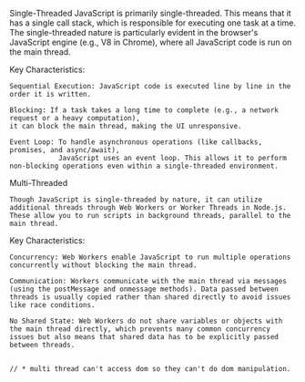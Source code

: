 

Single-Threaded
    JavaScript is primarily single-threaded. This means that it has a single call stack, which is responsible for executing one task at a time. The single-threaded nature is particularly evident in the browser's JavaScript engine (e.g., V8 in Chrome), where all JavaScript code is run on the main thread.

Key Characteristics:

    Sequential Execution: JavaScript code is executed line by line in the order it is written.

    Blocking: If a task takes a long time to complete (e.g., a network request or a heavy computation), 
    it can block the main thread, making the UI unresponsive.

    Event Loop: To handle asynchronous operations (like callbacks, promises, and async/await), 
                JavaScript uses an event loop. This allows it to perform non-blocking operations even within a single-threaded environment.


Multi-Threaded

    Though JavaScript is single-threaded by nature, it can utilize additional threads through Web Workers or Worker Threads in Node.js. These allow you to run scripts in background threads, parallel to the main thread.

Key Characteristics:

    Concurrency: Web Workers enable JavaScript to run multiple operations concurrently without blocking the main thread.

    Communication: Workers communicate with the main thread via messages (using the postMessage and onmessage methods). Data passed between threads is usually copied rather than shared directly to avoid issues like race conditions.

    No Shared State: Web Workers do not share variables or objects with the main thread directly, which prevents many common concurrency issues but also means that shared data has to be explicitly passed between threads.


    // * multi thread can't access dom so they can't do dom manipulation.